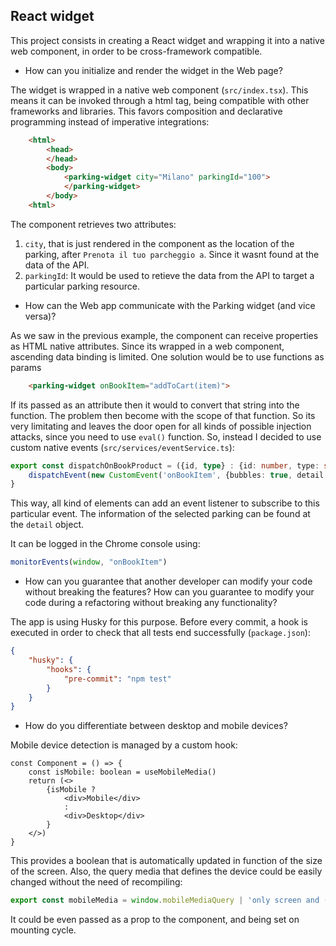 ## React widget

This project consists in creating a React widget and wrapping it into a native web component, in order to be cross-framework compatible.

- How can you initialize and render the widget in the Web page? 

The widget is wrapped in a native web component (`src/index.tsx`). This means it can be invoked through a html tag, being compatible with other frameworks and libraries. This favors composition and declarative programming instead of imperative integrations:

```html
    <html>
        <head>
        </head>
        <body>
            <parking-widget city="Milano" parkingId="100">
            </parking-widget>
        </body>
    <html>
```

The component retrieves two attributes:

1. `city`, that is just rendered in the component as the location of the parking, after `Prenota il tuo parcheggio a`. Since it wasnt found at the data of the API.
2. `parkingId`: It would be used to retieve the data from the API to target a particular parking resource.


- How can the Web app communicate with the Parking widget (and vice versa)?

As we saw in the previous example, the component can receive properties as HTML native attributes.
Since its wrapped in a web component, ascending data binding is limited. One solution would be to use functions as params

```html
    <parking-widget onBookItem="addToCart(item)">
```
If its passed as an attribute then it would to convert that string into the function. The problem then become with the scope of that function. So its very limitating and leaves the door open for all kinds of possible injection attacks, since you need to use `eval()` function. So, instead I decided to use custom native events (`src/services/eventService.ts`):

```ts
export const dispatchOnBookProduct = ({id, type} : {id: number, type: string}) => {
    dispatchEvent(new CustomEvent('onBookItem', {bubbles: true, detail: {id, type}}))
}
```

This way, all kind of elements can add an event listener to subscribe to this particular event. The information of the selected parking can be found at the `detail` object. 

It can be logged in the Chrome console using:

```js
monitorEvents(window, "onBookItem")
```

- How can you guarantee that another developer can modify your code without breaking the features? How can you guarantee to modify your code during a refactoring without breaking any functionality?

The app is using Husky for this purpose. Before every commit, a hook is executed in order to check that all tests end successfully (`package.json`):

```json
{
    "husky": {
        "hooks": {
            "pre-commit": "npm test"
        }
    }
}
```

- How do you differentiate between desktop and mobile devices?

Mobile device detection is managed by a custom hook:

```tsx
const Component = () => {
    const isMobile: boolean = useMobileMedia()
    return (<>
        {isMobile ?
            <div>Mobile</div>
            :
            <div>Desktop</div>
        }
    </>)
}
```

This provides a boolean that is automatically updated in function of the size of the screen. Also, the query media that defines the device could be easily changed without the need of recompiling:

```ts
export const mobileMedia = window.mobileMediaQuery | 'only screen and (max-device-width : 480px)' 
```

It could be even passed as a prop to the component, and being set on mounting cycle.
